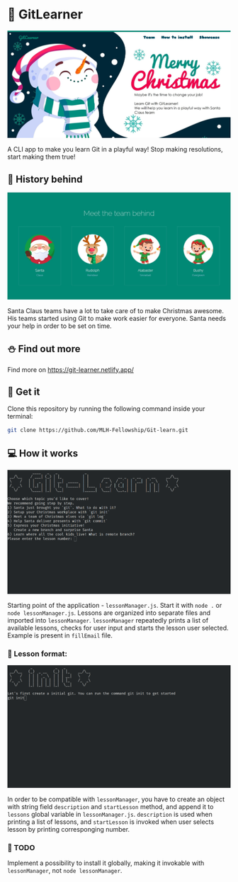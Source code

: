 # 🎄 GitLearner

![main](https://github.com/MLH-Fellowship/Git-learn/blob/master/main.jpg)

A CLI app to make you learn Git in a playful way! 
Stop making resolutions, start making them true!

## 🎁 History behind

![team](https://github.com/MLH-Fellowship/Git-learn/blob/master/team.jpg)

Santa Claus teams have a lot to take care of to make Christmas awesome. 
His teams started using Git to make work easier for everyone. 
Santa needs your help in order to be set on time.

## ⛄ Find out more
Find more on https://git-learner.netlify.app/

## 🎅 Get it

Clone this repository by running the following command inside your terminal:

```sh
git clone https://github.com/MLH-Fellowship/Git-learn.git
```

## 💻 How it works

![example1](https://github.com/MLH-Fellowship/Git-learn/blob/master/example1.png)


Starting point of the application - `lessonManager.js`. Start it with `node .` or `node lessonManager.js`.  Lessons are organized into separate files and imported into `lessonManager`. `lessonManager` repeatedly prints a list of available lessons, checks for user input and starts the lesson user selected. Example is present in `fillEmail` file.

### 📑 Lesson format:

![example2](https://github.com/MLH-Fellowship/Git-learn/blob/master/example2.png)

In order to be compatible with `lessonManager`, you have to create an object with string field `description` and `startLesson` method, and append it to `lessons` global variable in `lessonManager.js`.
`description` is used when printing a list of lessons, and `startLesson` is invoked when user selects lesson by printing corresponging number.


### 📝 TODO
Implement a possibility to install it globally, making it invokable with `lessonManager`, not `node lessonManager`.
